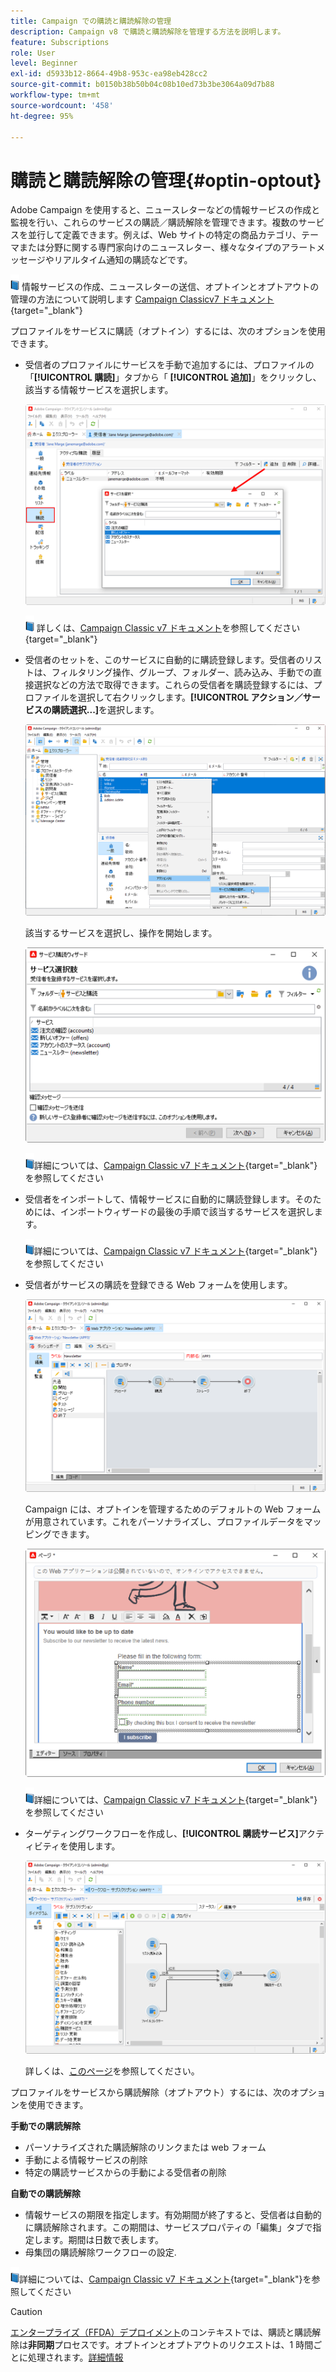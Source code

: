 ```yaml
---
title: Campaign での購読と購読解除の管理
description: Campaign v8 で購読と購読解除を管理する方法を説明します。
feature: Subscriptions
role: User
level: Beginner
exl-id: d5933b12-8664-49b8-953c-ea98eb428cc2
source-git-commit: b0150b38b50b04c08b10ed73b3be3064a09d7b88
workflow-type: tm+mt
source-wordcount: '458'
ht-degree: 95%

---
```


# 購読と購読解除の管理{#optin-optout}

Adobe Campaign を使用すると、ニュースレターなどの情報サービスの作成と監視を行い、これらのサービスの購読／購読解除を管理できます。複数のサービスを並行して定義できます。例えば、Web サイトの特定の商品カテゴリ、テーマまたは分野に関する専門家向けのニュースレター、様々なタイプのアラートメッセージやリアルタイム通知の購読などです。

![](../assets/do-not-localize/book.png) 情報サービスの作成、ニュースレターの送信、オプトインとオプトアウトの管理の方法について説明します [Campaign Classicv7 ドキュメント](https://experienceleague.adobe.com/docs/campaign-classic/using/sending-messages/subscriptions-and-referrals/managing-subscriptions.html?lang=ja){target="_blank"}

プロファイルをサービスに購読（オプトイン）するには、次のオプションを使用できます。

* 受信者のプロファイルにサービスを手動で追加するには、プロファイルの「**[!UICONTROL 購読]**」タブから「 **[!UICONTROL 追加]**」をクリックし、該当する情報サービスを選択します。

  ![](assets/subscribe-to-a-service.png)

  ![](../assets/do-not-localize/book.png) 詳しくは、[Campaign Classic v7 ドキュメント](https://experienceleague.adobe.com/docs/campaign-classic/using/getting-started/profile-management/editing-a-profile.html?lang=ja#deliveries-tab)を参照してください{target="_blank"}

* 受信者のセットを、このサービスに自動的に購読登録します。受信者のリストは、フィルタリング操作、グループ、フォルダー、読み込み、手動での直接選択などの方法で取得できます。これらの受信者を購読登録するには、プロファイルを選択して右クリックします。**[!UICONTROL アクション／サービスの購読選択...]**&#x200B;を選択します。

  ![](assets/subscribe-selection.png)

  該当するサービスを選択し、操作を開始します。

  ![](assets/subscribe-confirm.png)

  ![](../assets/do-not-localize/book.png)詳細については、[Campaign Classic v7 ドキュメント](https://experienceleague.adobe.com/docs/campaign-classic/using/getting-started/profile-management/editing-a-profile.html?lang=ja#deliveries-tab){target="_blank"}を参照してください


* 受信者をインポートして、情報サービスに自動的に購読登録します。そのためには、インポートウィザードの最後の手順で該当するサービスを選択します。

  ![](../assets/do-not-localize/book.png)詳細については、[Campaign Classic v7 ドキュメント](https://experienceleague.adobe.com/docs/campaign-classic/using/getting-started/importing-and-exporting-data/generic-imports-exports/executing-import-jobs.html?lang=ja#step-5---additional-step-when-importing-recipients){target="_blank"}を参照してください

* 受信者がサービスの購読を登録できる Web フォームを使用します。

  ![](assets/opt-in-webapp.png)

  Campaign には、オプトインを管理するためのデフォルトの Web フォームが用意されています。これをパーソナライズし、プロファイルデータをマッピングできます。

  ![](assets/web-app.png)

  ![](../assets/do-not-localize/book.png)詳細については、[Campaign Classic v7 ドキュメント](https://experienceleague.adobe.com/docs/campaign-classic/using/designing-content/web-forms/use-cases--web-forms.html?lang=ja#create-a-subscription--form-with-double-opt-in){target="_blank"}を参照してください


* ターゲティングワークフローを作成し、**[!UICONTROL 購読サービス]**&#x200B;アクティビティを使用します。

  ![](assets/wf-subscription.png)

  詳しくは、[このページ](https://experienceleague.adobe.com/docs/campaign/automation/workflows/wf-activities/targeting-activities/subscription-services.html?lang=ja)を参照してください。

プロファイルをサービスから購読解除（オプトアウト）するには、次のオプションを使用できます。

**手動での購読解除**

* パーソナライズされた購読解除のリンクまたは web フォーム
* 手動による情報サービスの削除
* 特定の購読サービスからの手動による受信者の削除

**自動での購読解除**

* 情報サービスの期限を指定します。有効期間が終了すると、受信者は自動的に購読解除されます。この期間は、サービスプロパティの「編集」タブで指定します。期間は日数で表します。
* 母集団の購読解除ワークフローの設定.

![](../assets/do-not-localize/book.png)詳細については、[Campaign Classic v7 ドキュメント](https://experienceleague.adobe.com/docs/campaign-classic/using/sending-messages/subscriptions-and-referrals/managing-subscriptions.html?lang=ja#unsubscribing-a-recipient-from-a-service){target="_blank"}を参照してください


>[!CAUTION]
>
>[エンタープライズ（FFDA）デプロイメント](../architecture/enterprise-deployment.md)のコンテキストでは、購読と購読解除は&#x200B;**非同期**&#x200B;プロセスです。オプトインとオプトアウトのリクエストは、1 時間ごとに処理されます。[詳細情報](../architecture/new-apis.md#sub-apis)

<!--
You can also enable your delivery recipients to forward messages to a friend. To do this, insert the relevant links into your delivery. You may then track this sharing process as well as the number of visits to the concerned pages. 

![](../assets/do-not-localize/book.png) For more on this capability, refer to [Campaign Classic v7 documentation](https://experienceleague.adobe.com/docs/campaign-classic/using/sending-messages/subscriptions-and-referrals/viral-and-social-marketing.html#viral-marketing--forward-to-a-friend){target="_blank"}
-->
